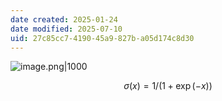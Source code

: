 ```yaml
---
date created: 2025-01-24
date modified: 2025-07-10
uid: 27c85cc7-4190-45a9-827b-a05d174c8d30
---
```


![image.png|1000](https://imagehosting4picgo.oss-cn-beijing.aliyuncs.com/imagehosting/fix-dir%2Fpicgo%2Fpicgo-clipboard-images%2F2025%2F01%2F24%2F02-56-21-609d4f608183271e52fbb582766137b6-202501240256599-5424c3.png)  

$$σ(x) =1/(1+\exp(-x))$$
